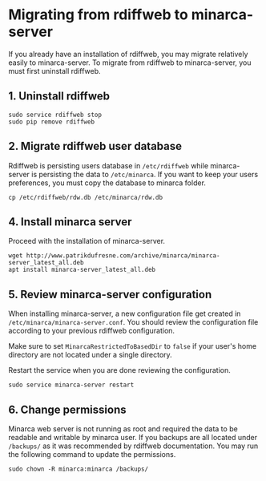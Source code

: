 # Migrating from rdiffweb to minarca-server

If you already have an installation of rdiffweb, you may migrate relatively
easily to minarca-server. To migrate from rdiffweb to minarca-server, you must
first uninstall rdiffweb.

## 1. Uninstall rdiffweb

    sudo service rdiffweb stop
    sudo pip remove rdiffweb
    
## 2. Migrate rdiffweb user database

Rdiffweb is persisting users database in `/etc/rdiffweb` while minarca-server
is persisting the data to `/etc/minarca`. If you want to keep your users
preferences, you must copy the database to minarca folder.

    cp /etc/rdiffweb/rdw.db /etc/minarca/rdw.db

## 4. Install minarca server

Proceed with the installation of minarca-server.

    wget http://www.patrikdufresne.com/archive/minarca/minarca-server_latest_all.deb
    apt install minarca-server_latest_all.deb
    
## 5. Review minarca-server configuration

When installing minarca-server, a new configuration file get created in
`/etc/minarca/minarca-server.conf`. You should review the configuration file
according to your previous rdiffweb configuration.

Make sure to set `MinarcaRestrictedToBasedDir` to `false` if your user's home
directory are not located under a single directory.

Restart the service when you are done reviewing the configuration.

    sudo service minarca-server restart

## 6. Change permissions 

Minarca web server is not running as root and required the data to be readable
and writable by minarca user. If you backups are all located under `/backups/`
as it was recommended by rdiffweb documentation. You may run the following
command to update the permissions.

    sudo chown -R minarca:minarca /backups/